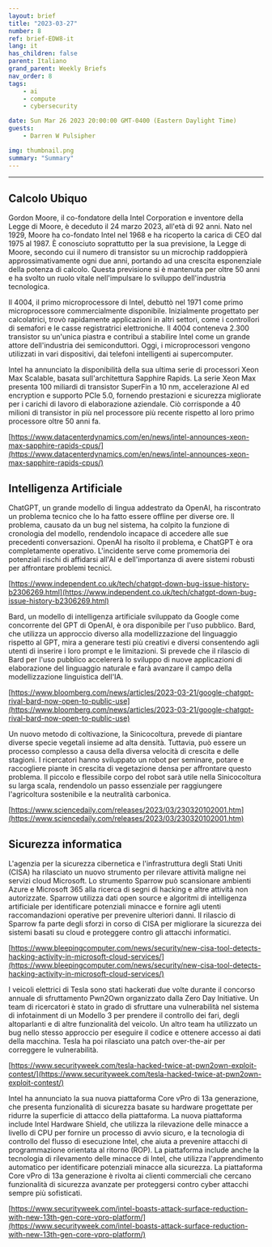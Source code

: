 ```yaml
---
layout: brief
title: "2023-03-27"
number: 8
ref: brief-EDW8-it
lang: it
has_children: false
parent: Italiano
grand_parent: Weekly Briefs
nav_order: 8
tags:
    - ai
    - compute
    - cybersecurity

date: Sun Mar 26 2023 20:00:00 GMT-0400 (Eastern Daylight Time)
guests:
    - Darren W Pulsipher

img: thumbnail.png
summary: "Summary"
---
```




---

## Calcolo Ubiquo

Gordon Moore, il co-fondatore della Intel Corporation e inventore della Legge di Moore, è deceduto il 24 marzo 2023, all'età di 92 anni. Nato nel 1929, Moore ha co-fondato Intel nel 1968 e ha ricoperto la carica di CEO dal 1975 al 1987. È conosciuto soprattutto per la sua previsione, la Legge di Moore, secondo cui il numero di transistor su un microchip raddoppierà approssimativamente ogni due anni, portando ad una crescita esponenziale della potenza di calcolo. Questa previsione si è mantenuta per oltre 50 anni e ha svolto un ruolo vitale nell'impulsare lo sviluppo dell'industria tecnologica.

Il 4004, il primo microprocessore di Intel, debuttò nel 1971 come primo microprocessore commercialmente disponibile. Inizialmente progettato per calcolatrici, trovò rapidamente applicazioni in altri settori, come i controllori di semafori e le casse registratrici elettroniche. Il 4004 conteneva 2.300 transistor su un'unica piastra e contribuì a stabilire Intel come un grande attore dell'industria dei semiconduttori. Oggi, i microprocessori vengono utilizzati in vari dispositivi, dai telefoni intelligenti ai supercomputer.

Intel ha annunciato la disponibilità della sua ultima serie di processori Xeon Max Scalable, basata sull'architettura Sapphire Rapids. La serie Xeon Max presenta 100 miliardi di transistor SuperFin a 10 nm, accelerazione AI ed encryption e supporto PCIe 5.0, fornendo prestazioni e sicurezza migliorate per i carichi di lavoro di elaborazione aziendale. Ciò corrisponde a 40 milioni di transistor in più nel processore più recente rispetto al loro primo processore oltre 50 anni fa.

[https://www.datacenterdynamics.com/en/news/intel-announces-xeon-max-sapphire-rapids-cpus/](https://www.datacenterdynamics.com/en/news/intel-announces-xeon-max-sapphire-rapids-cpus/)

## Intelligenza Artificiale

ChatGPT, un grande modello di lingua addestrato da OpenAI, ha riscontrato un problema tecnico che lo ha fatto essere offline per diverse ore. Il problema, causato da un bug nel sistema, ha colpito la funzione di cronologia del modello, rendendolo incapace di accedere alle sue precedenti conversazioni. OpenAI ha risolto il problema, e ChatGPT è ora completamente operativo. L'incidente serve come promemoria dei potenziali rischi di affidarsi all'AI e dell'importanza di avere sistemi robusti per affrontare problemi tecnici.

[https://www.independent.co.uk/tech/chatgpt-down-bug-issue-history-b2306269.html](https://www.independent.co.uk/tech/chatgpt-down-bug-issue-history-b2306269.html)

Bard, un modello di intelligenza artificiale sviluppato da Google come concorrente del GPT di OpenAI, è ora disponibile per l'uso pubblico. Bard, che utilizza un approccio diverso alla modellizzazione del linguaggio rispetto al GPT, mira a generare testi più creativi e diversi consentendo agli utenti di inserire i loro prompt e le limitazioni. Si prevede che il rilascio di Bard per l'uso pubblico accelererà lo sviluppo di nuove applicazioni di elaborazione del linguaggio naturale e farà avanzare il campo della modellizzazione linguistica dell'IA.

[https://www.bloomberg.com/news/articles/2023-03-21/google-chatgpt-rival-bard-now-open-to-public-use](https://www.bloomberg.com/news/articles/2023-03-21/google-chatgpt-rival-bard-now-open-to-public-use)

Un nuovo metodo di coltivazione, la Sinicocoltura, prevede di piantare diverse specie vegetali insieme ad alta densità. Tuttavia, può essere un processo complesso a causa della diversa velocità di crescita e delle stagioni. I ricercatori hanno sviluppato un robot per seminare, potare e raccogliere piante in crescita di vegetazione densa per affrontare questo problema. Il piccolo e flessibile corpo del robot sarà utile nella Sinicocoltura su larga scala, rendendolo un passo essenziale per raggiungere l'agricoltura sostenibile e la neutralità carbonica.

[https://www.sciencedaily.com/releases/2023/03/230320102001.htm](https://www.sciencedaily.com/releases/2023/03/230320102001.htm)

## Sicurezza informatica

L'agenzia per la sicurezza cibernetica e l'infrastruttura degli Stati Uniti (CISA) ha rilasciato un nuovo strumento per rilevare attività maligne nei servizi cloud Microsoft. Lo strumento Sparrow può scansionare ambienti Azure e Microsoft 365 alla ricerca di segni di hacking e altre attività non autorizzate. Sparrow utilizza dati open source e algoritmi di intelligenza artificiale per identificare potenziali minacce e fornire agli utenti raccomandazioni operative per prevenire ulteriori danni. Il rilascio di Sparrow fa parte degli sforzi in corso di CISA per migliorare la sicurezza dei sistemi basati su cloud e proteggere contro gli attacchi informatici.

[https://www.bleepingcomputer.com/news/security/new-cisa-tool-detects-hacking-activity-in-microsoft-cloud-services/](https://www.bleepingcomputer.com/news/security/new-cisa-tool-detects-hacking-activity-in-microsoft-cloud-services/)

I veicoli elettrici di Tesla sono stati hackerati due volte durante il concorso annuale di sfruttamento Pwn2Own organizzato dalla Zero Day Initiative. Un team di ricercatori è stato in grado di sfruttare una vulnerabilità nel sistema di infotainment di un Modello 3 per prendere il controllo dei fari, degli altoparlanti e di altre funzionalità del veicolo. Un altro team ha utilizzato un bug nello stesso approccio per eseguire il codice e ottenere accesso ai dati della macchina. Tesla ha poi rilasciato una patch over-the-air per correggere le vulnerabilità.

[https://www.securityweek.com/tesla-hacked-twice-at-pwn2own-exploit-contest/](https://www.securityweek.com/tesla-hacked-twice-at-pwn2own-exploit-contest/)

Intel ha annunciato la sua nuova piattaforma Core vPro di 13a generazione, che presenta funzionalità di sicurezza basate su hardware progettate per ridurre la superficie di attacco della piattaforma. La nuova piattaforma include Intel Hardware Shield, che utilizza la rilevazione delle minacce a livello di CPU per fornire un processo di avvio sicuro, e la tecnologia di controllo del flusso di esecuzione Intel, che aiuta a prevenire attacchi di programmazione orientata al ritorno (ROP). La piattaforma include anche la tecnologia di rilevamento delle minacce di Intel, che utilizza l'apprendimento automatico per identificare potenziali minacce alla sicurezza. La piattaforma Core vPro di 13a generazione è rivolta ai clienti commerciali che cercano funzionalità di sicurezza avanzate per proteggersi contro cyber attacchi sempre più sofisticati.

[https://www.securityweek.com/intel-boasts-attack-surface-reduction-with-new-13th-gen-core-vpro-platform/](https://www.securityweek.com/intel-boasts-attack-surface-reduction-with-new-13th-gen-core-vpro-platform/)



